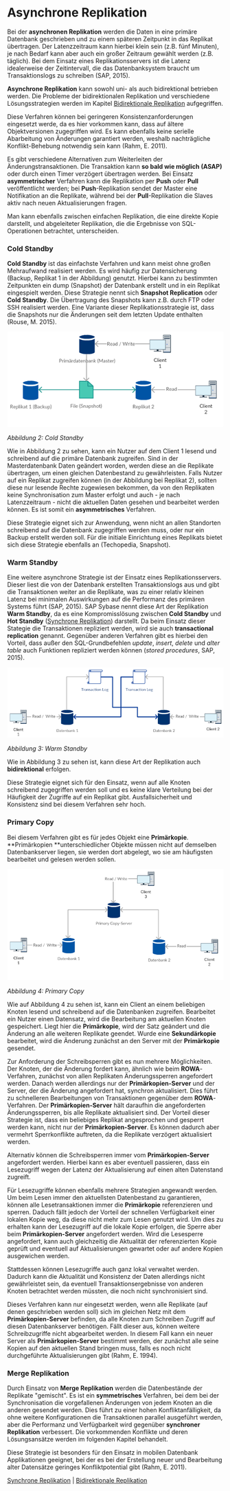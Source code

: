 # Asynchrone Replikation

Bei der **asynchronen Replikation** werden die Daten in eine primäre Datenbank geschrieben und zu einem späteren Zeitpunkt in das Replikat übertragen. Der Latenzzeitraum kann hierbei klein sein (z.B. fünf Minuten), je nach Bedarf kann aber auch ein großer Zeitraum gewählt werden (z.B. täglich). Bei dem Einsatz eines Replikationsservers ist die Latenz idealerweise der Zeitintervall, die das Datenbanksystem braucht um Transaktionslogs zu schreiben (SAP, 2015).

**Asynchrone Replikation** kann sowohl uni- als auch bidirektional betrieben werden. Die Probleme der bidirektionalen Replikation und verschiedene Lösungsstrategien werden im Kapitel [Bidirektionale Replikation](06_peer_to_peer.md) aufgegriffen.

Diese Verfahren können bei geringeren Konsistenzanforderungen eingesetzt werde, da es hier vorkommen kann, dass auf ältere Objektversionen zugegriffen wird. Es kann ebenfalls keine serielle Abarbeitung von Änderungen garantiert werden, weshalb nachträgliche Konflikt-Behebung notwendig sein kann (Rahm, E. 2011).

Es gibt verschiedene Alternativen zum Weiterleiten der Änderungstransaktionen. Die Transaktion kann **so bald wie möglich (ASAP)** oder durch einen Timer verzögert übertragen werden. Bei Einsatz **asymmetrischer** Verfahren kann die Replikation per **Push** oder **Pull** veröffentlicht werden; bei **Push**-Replikation sendet der Master eine Notifikation an die Replikate, während bei der **Pull**-Replikation die Slaves aktiv nach neuen Aktualisierungen fragen.

Man kann ebenfalls zwischen einfachen Replikation, die eine direkte Kopie darstellt, und abgeleiteter Replikation, die die Ergebnisse von SQL-Operationen betrachtet, unterscheiden.

### Cold Standby

**Cold Standby** ist das einfachste Verfahren und kann meist ohne großen Mehraufwand realisiert werden. Es wird häufig zur Datensicherung (Backup, Replikat 1 in der Abbildung) genutzt. Hierbei kann zu bestimmten Zeitpunkten ein dump (Snapshot) der Datenbank erstellt und in ein Replikat eingespielt werden. Diese Strategie nennt sich **Snapshot Replication** oder **Cold Standby**. Die Übertragung des Snapshots kann z.B. durch FTP oder SSH realisiert werden. Eine Variante dieser Replikationsstrategie ist, dass die Snapshots nur die Änderungen seit dem letzten Update enthalten (Rouse, M. 2015).

![Asynchrone Replikation](images/Cold_Standby.png)

*Abbildung 2: Cold Standby*

Wie in Abbildung 2 zu sehen, kann ein Nutzer auf dem Client 1 lesend und schreibend auf die primäre Datenbank zugreifen. Sind in der Masterdatenbank Daten geändert worden, werden diese an die Replikate übertragen, um einen gleichen Datenbestand zu gewährleisten. Falls Nutzer auf ein Replikat zugreifen können (in der Abbildung bei Replikat 2), sollten diese nur lesende Rechte zugewiesen bekommen, da von den Replikaten keine Synchronisation zum Master erfolgt und auch - je nach Latenzzeitraum - nicht die aktuellen Daten gesehen und bearbeitet werden können. Es ist somit ein **asymmetrisches** Verfahren.

Diese Strategie eignet sich zur Anwendung, wenn nicht an allen Standorten schreibend auf die Datenbank zugegriffen werden muss, oder nur ein Backup erstellt werden soll. Für die initiale Einrichtung eines Replikats bietet sich diese Strategie ebenfalls an (Techopedia, Snapshot).

### Warm Standby

Eine weitere asynchrone Strategie ist der Einsatz eines Replikationsservers. Dieser liest die von der Datenbank erstellten Transaktionslogs aus und gibt die Transaktionen weiter an die Replikate, was zu einer relativ kleinen Latenz bei minimalen Auswirkungen auf die Performanz des primären Systems führt (SAP, 2015). SAP Sybase nennt diese Art der Replikation **Warm Standby**, da es eine Kompromisslösung zwischen **Cold Standby** und **Hot Standby** ([Synchrone Replikation](05_synchronous_replication.md)) darstellt. Da beim Einsatz dieser Stategie die Transaktionen repliziert werden, wird sie auch **transactional replication** genannt. Gegenüber anderen Verfahren gibt es hierbei den Vorteil, dass außer den SQL-Grundbefehlen *update*, *insert*, *delete* und *alter table* auch Funktionen repliziert werden können (*stored procedures*, SAP, 2015).

![Warm Standby](images/Warm_Standby.png)

*Abbildung 3: Warm Standby*

Wie in Abbildung 3 zu sehen ist, kann diese Art der Replikation auch **bidirektional** erfolgen.

Diese Strategie eignet sich für den Einsatz, wenn auf alle Knoten schreibend zugegriffen werden soll und es keine klare Verteilung bei der Häufigkeit der Zugriffe auf ein Replikat gibt. Ausfallsicherheit und Konsistenz sind bei diesem Verfahren sehr hoch.

### Primary Copy

Bei diesem Verfahren gibt es für jedes Objekt eine **Primärkopie**. **Primärkopien **unterschiedlicher Objekte müssen nicht auf demselben Datenbankserver liegen, sie werden dort abgelegt, wo sie am häufigsten bearbeitet und gelesen werden sollen.

![Asynchrone Replikation](images/Primary_Copy.png)

*Abbildung 4: Primary Copy*

Wie auf Abbildung 4 zu sehen ist, kann ein Client an einem beliebigen Knoten lesend und schreibend auf die Datenbanken zugreifen. Bearbeitet ein Nutzer einen Datensatz, wird die Bearbeitung am aktuellen Knoten gespeichert. Liegt hier die **Primärkopie**, wird der Satz geändert und die Änderung an alle weiteren Replikate geendet. Wurde eine **Sekundärkopie** bearbeitet, wird die Änderung zunächst an den Server mit der **Primärkopie** gesendet.

Zur Anforderung der Schreibsperren gibt es nun mehrere Möglichkeiten. Der Knoten, der die Änderung fordert kann, ähnlich wie beim **ROWA**-Verfahren, zunächst von allen Replikaten Änderungssperren angefordert werden. Danach werden allerdings nur der **Primärkopien-Server** und der Server, der die Änderung angefordert hat, synchron aktualisiert. Dies führt zu schnelleren Bearbeitungen von Transaktionen gegenüber dem **ROWA**-Verfahren. Der **Primärkopien-Server** hält daraufhin die angeforderten Änderungssperren, bis alle Replikate aktualisiert sind. Der Vorteil dieser Strategie ist, dass ein beliebiges Replikat angesprochen und gesperrt werden kann, nicht nur der **Primärkopien-Server**. Es können dadurch aber vermehrt Sperrkonflikte auftreten, da die Replikate verzögert aktualisiert werden.

Alternativ können die Schreibsperren immer vom **Primärkopien-Server** angefordert werden. Hierbei kann es aber eventuell passieren, dass ein Lesezugriff wegen der Latenz der Aktualisierung auf einen alten Datenstand zugreift.

Für Lesezugriffe können ebenfalls mehrere Strategien angewandt werden. Um beim Lesen immer den aktuellsten Datenbestand zu garantieren, können alle Lesetransaktionen immer die **Primärkopie** referenzieren und sperren. Daduch fällt jedoch der Vorteil der schnellen Verfügbarkeit einer lokalen Kopie weg, da diese nicht mehr zum Lesen genutzt wird. Um dies zu erhalten kann der Lesezugriff auf die lokale Kopie erfolgen, die Sperre aber beim **Primärkopien-Server** angefordert werden. Wird die Lesesperre angefordert, kann auch gleichzeitig die Aktualität der referenzierten Kopie geprüft und eventuell auf Aktualisierungen gewartet oder auf andere Kopien ausgewichen werden.

Stattdessen können Lesezugriffe auch ganz lokal verwaltet werden. Dadurch kann die Aktualität und Konsistenz der Daten allerdings nicht gewährleistet sein, da eventuell Transaktionsergebnisse von anderen Knoten betrachtet werden müssten, die noch nicht synchronisiert sind.

Dieses Verfahren kann nur eingesetzt werden, wenn alle Replikate (auf denen geschrieben werden soll) sich im gleichen Netz mit dem **Primärkopien-Server** befinden, da alle Knoten zum Schreiben Zugriff auf diesen Datenbankserver benötigen. Fällt dieser aus, können weitere Schreibzugriffe nicht abgearbeitet werden. In diesem Fall kann ein neuer Server als **Primärkopien-Server** bestimmt werden, der zunächst alle seine Kopien auf den aktuellen Stand bringen muss, falls es noch nicht durchgeführte Aktualisierungen gibt (Rahm, E. 1994).

### Merge Replikation

Durch Einsatz von **Merge Replikation** werden die Datenbestände der Replikate "gemischt". Es ist ein **symmetrisches** Verfahren, bei dem bei der Synchronisation die vorgefallenen Änderungen von jedem Knoten an die anderen gesendet werden. Dies führt zu einer hohen Konfliktanfälligkeit, da ohne weitere Konfigurationen die Transaktionen parallel ausgeführt werden, aber die Performanz und Verfügbarkeit wird gegenüber **synchroner Replikation** verbessert. Die vorkommenden Konflikte und deren Lösungsansätze werden im folgenden Kapitel behandelt.

Diese Strategie ist besonders für den Einsatz in mobilen Datenbank Applikationen geeignet, bei der es bei der Erstellung neuer und Bearbeitung alter Datensätze geringes Konfliktpotential gibt (Rahm, E. 2011).

[Synchrone Replikation](04_synchronous_replication.md) | [Bidirektionale Replikation](06_peer_to_peer.md)
